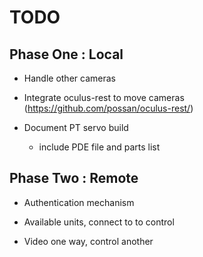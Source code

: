 # TODO

## Phase One : Local

* Handle other cameras

* Integrate oculus-rest to move cameras
  (https://github.com/possan/oculus-rest/)

* Document PT servo build
  - include PDE file and parts list

## Phase Two : Remote

* Authentication mechanism

* Available units, connect to to control

* Video one way, control another
